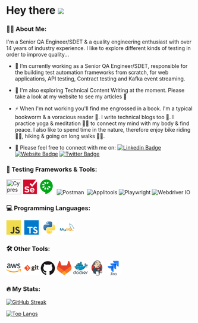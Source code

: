 <h1>
  Hey there
  <img src="https://media.giphy.com/media/hvRJCLFzcasrR4ia7z/giphy.gif" width="30px"/>
</h1>

### :woman_technologist: About Me:

I'm a Senior QA Engineer/SDET & a quality engineering enthusiast with over 14 years of industry experience. I like to explore different kinds of testing in order to improve quality...

- :telescope: I’m currently working as a Senior QA Engineer/SDET, responsible for the building test automation frameworks from scratch, for web applications, API testing, Contract testing and Kafka event streaming.

- :seedling: I'm also exploring Technical Content Writing at the moment. Please take a look at my website to see my articles 🙂

- :zap: When I'm not working you'll find me engrossed in a book. I'm a typical bookworm & a voracious reader 📖. I write technical blogs too 📝. I practice yoga & meditation 🧘‍♀️ to connect my mind with my body & find peace. I also like to spend time in the nature, therefore enjoy bike riding 🚴‍♀️, hiking & going on long walks 🚶‍♀️.

- :speech_balloon: Please feel free to connect with me on: [![Linkedin Badge](https://img.shields.io/badge/LinkedIn-blue?style=for-the-badge&logo=linkedin&logoColor=white)](https://www.linkedin.com/in/lakshmi-a-nandakumar/) [![Website Badge](https://img.shields.io/badge/Website-black?style=for-the-badge&logo=medium&logoColor=white)](https://medium.com/@lakshmi.a.nandakumar) [![Twitter Badge](https://img.shields.io/badge/Twitter-blue?style=for-the-badge&logo=twitter&logoColor=white)](https://twitter.com/testeratheart) 

### :lady_beetle: Testing Frameworks & Tools:
<div>
  <img src="https://github.com/simple-icons/simple-icons/blob/develop/icons/cypress.svg" title="Cypress" **alt="Cypress" width="40" height="40"/>
  <img src="https://github.com/devicons/devicon/blob/master/icons/selenium/selenium-original.svg" title="Selenium" **alt="Selenium" width="40" height="40"/>
  <img src="https://github.com/devicons/devicon/blob/master/icons/cucumber/cucumber-plain.svg" title="Cucumber" alt="Cucumber" width="40" height="40"/>&nbsp;
  <img src="https://icomoon.io/iconsabf18a1/4/617.svg" title="Postman" alt="Postman" width="40" height="40"/>&nbsp;
  <img src="https://github.com/lakshminandakumar/lakshminandakumar/assets/24980790/70305e18-295b-4cd9-a3c4-3353289683b3" title="Applitools" alt="Applitools" width="40" height="40"/>
  <img src="https://github.com/lakshminandakumar/lakshminandakumar/assets/24980790/35f9b0f0-e4fb-45d4-87be-c4470146858a" title="Playwright" alt="Playwright" width="40" height="40"/>
  <img src="https://github.com/lakshminandakumar/lakshminandakumar/assets/24980790/9683da4e-a54f-4e41-bd1b-4d70f7075d31" title="Webdriver IO" alt="Webdriver IO" width="40" height="40"/>
</div>

### :computer: Programming Languages:

<div> 
  <img src="https://github.com/devicons/devicon/blob/master/icons/javascript/javascript-original.svg" title="JavaScript" alt="JavaScript" width="40" height="40"/>&nbsp;
  <img src="https://github.com/devicons/devicon/blob/master/icons/typescript/typescript-original.svg" title="TypeScript" alt="TypeScript" width="40" height="40"/>&nbsp;
  <img src="https://github.com/devicons/devicon/blob/master/icons/python/python-original.svg" title="Python" alt="Python" width="40" height="40"/>&nbsp;
  <img src="https://github.com/devicons/devicon/blob/master/icons/mysql/mysql-original-wordmark.svg" title="MySQL"  alt="MySQL" width="40" height="40"/>&nbsp;
</div>

### :hammer_and_wrench: Other Tools: 
<div>
  <img src="https://github.com/devicons/devicon/blob/master/icons/amazonwebservices/amazonwebservices-original-wordmark.svg" title="AWS" alt="AWS" width="40" height="40"/>&nbsp;
  <img src="https://github.com/devicons/devicon/blob/master/icons/git/git-original-wordmark.svg" title="Git" **alt="Git" width="40" height="40"/>
  <img src="https://github.com/devicons/devicon/blob/master/icons/github/github-original.svg" title="GitHub" **alt="GitHub" width="40" height="40"/>
  <img src="https://github.com/devicons/devicon/blob/master/icons/gitlab/gitlab-original.svg" title="GitLab" **alt="GitLab" width="40" height="40"/>
  <img src="https://github.com/devicons/devicon/blob/master/icons/docker/docker-original-wordmark.svg" title="Docker" **alt="Docker" width="40" height="40"/>
  <img src="https://github.com/devicons/devicon/blob/master/icons/jenkins/jenkins-original.svg" title="Jenkins" **alt="Jenkins" width="40" height="40"/>
  <img src="https://github.com/devicons/devicon/blob/master/icons/jira/jira-original-wordmark.svg" title="Jira" **alt="Jira" width="40" height="40"/>
</div>

### :fire: My Stats:

[![GitHub Streak](http://github-readme-streak-stats.herokuapp.com?user=lakshminandakumar&theme=rose&background=1c00ff00&border=000000&stroke=000000)](https://git.io/streak-stats)

[![Top Langs](https://github-readme-stats.vercel.app/api/top-langs/?username=lakshminandakumar&theme=shadow_red&background=ffffff)](https://github.com/anuraghazra/github-readme-stats)

<!-- ### :writing_hand: Blog Posts: -->

<!-- BLOG-POST-LIST:START -->
<!-- BLOG-POST-LIST:END -->




